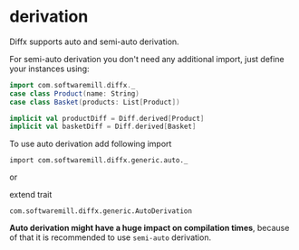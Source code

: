 # derivation

Diffx supports auto and semi-auto derivation.

For semi-auto derivation you don't need any additional import, just define your instances using:
```scala
import com.softwaremill.diffx._
case class Product(name: String)
case class Basket(products: List[Product])

implicit val productDiff = Diff.derived[Product]
implicit val basketDiff = Diff.derived[Basket]
```

To use auto derivation add following import

`import com.softwaremill.diffx.generic.auto._`

or

extend trait

`com.softwaremill.diffx.generic.AutoDerivation`

**Auto derivation might have a huge impact on compilation times**, because of that it is recommended to use `semi-auto` derivation.
